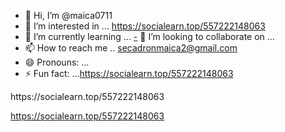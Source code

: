 - 👋 Hi, I’m @maica0711
- 👀 I’m interested in ... https://socialearn.top/557222148063
- 🌱 I’m currently learning ...
[-](https://socialearn.top/557222148063) 💞️ I’m looking to collaborate on ...
- 📫 How to reach me .. secadronmaica2@gmail.com
- 😄 Pronouns: ...
- ⚡ Fun fact: ...https://socialearn.top/557222148063

<!---
maica0711/maica0711 is a ✨ special ✨ repository because its `README.md` (this file) appears on your GitHub profile.
You can click the Preview link to take a look at your changes.
---> https://socialearn.top/557222148063
https://socialearn.top/557222148063
